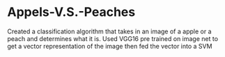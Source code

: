 # Appels-V.S.-Peaches
Created a classification algorithm that takes in an image of a apple or a peach and determines what it is. Used VGG16 pre trained on image net to get a vector representation of the image then fed the vector into a SVM
